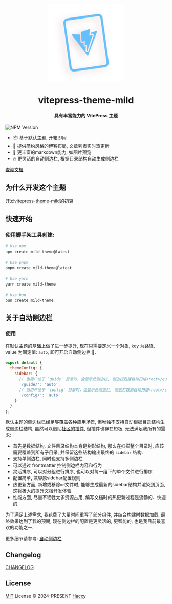 <p align="center">
  <img width="240" style="text-align:center;" src="https://raw.githubusercontent.com/hacxy/hacxy/main/images/simple-icons_vitepress%20(1).png"/>
</p>

<h1 align="center">
 vitepress-theme-mild
</h1>

<h4 align="center">
具有丰富能力的 VitePress 主题
</h4>

![NPM Version](https://img.shields.io/npm/v/vitepress-theme-mild)

- 📦 基于默认主题, 开箱即用
- 📃 提供简约风格的博客布局, 文章列表实时热更新
- 📖 更丰富的markdown能力, 如图片预览
- 🔥 更灵活的自动侧边栏, 根据目录结构自动生成侧边栏

[查阅文档](https://theme.hacxy.cn)

## 为什么开发这个主题

[开发vitepress-theme-mild的初衷](https://hacxy.cn/docs/posts/dev-vitepress-theme/)

## 快速开始

### 使用脚手架工具创建:

```sh
# Use npm
npm create mild-theme@latest

# Use pnpm
pnpm create mild-theme@latest

# Use yarn
yarn create mild-theme

# Use bun
bun create mild-theme
```

## 关于自动侧边栏

### 使用

在默认主题的基础上做了进一步提升, 现在只需要定义一个对象, key 为路径, value 为固定值: `auto`, 即可开启自动侧边栏 🚀.

```js
export default {
  themeConfig: {
    sidebar: {
      // 当用户位于 `guide` 目录时，会显示此侧边栏, 侧边栏数据自动扫描<root>/guide/目录
      '/guide/': 'auto',
      // 当用户位于 `config` 目录时，会显示此侧边栏, 侧边栏数据自动扫描<root>/config/目录
      '/config/': 'auto'
    }
  }
};
```

默认主题的侧边栏已经足够覆盖各种应用场景, 但唯独不支持自动根据目录结构生成侧边栏结构, 虽然可以借助[社区的插件](https://github.com/hacxy/awesome-vitepress?tab=readme-ov-file#community-plugins), 但插件也存在短板, 无法满足我所有的需求:

- 首先是数据结构, 文件目录结构本身是树形结构, 那么在扫描整个目录时, 应该需要覆盖到所有子目录, 并保留这些结构输出最终的 `sidebar` 结构.
- 支持单侧边栏, 同时也支持多侧边栏
- 可以通过 frontmatter 控制侧边栏内容和行为
- 灵活排序, 可以对分组进行排序, 也可以对每一组下的单个文件进行排序
- 配置简单, 兼容原sidebar配置规则
- 热更新方面, 新增或移除`md`文件时, 能够生成最新的sidebar结构并渲染到页面, 这将极大的提升文档开发体验.
- 性能方面, 尽量不牺牲太多资源占用, 编写文档时的热更新过程是流畅的、快速的.

为了满足上述需求, 我花费了大量时间重写了部分组件, 并结合构建时数据加载, 最终效果达到了我的预期, 现在侧边栏的配置是更灵活的, 更智能的, 也是我目前最喜欢的功能之一.

更多细节请参考: [自动侧边栏](https://theme.hacxy.cn/guide/support/sidebar.html)

## Changelog

[CHANGELOG](./packages/docs/CHANGELOG.md)

## License

[MIT](./LICENSE) License &copy; 2024-PRESENT [Hacxy](https://github.com/hacxy)
